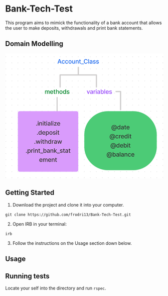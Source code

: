 # Bank-Tech-Test

This program aims to mimick the functionality of a bank account that allows the user to make deposits, withdrawals and print bank statements.

## Domain Modelling

![Class Diagram](https://raw.githubusercontent.com/frodri13/Bank-Tech-Test/main/img/Account_Class_Model.png)

## Getting Started

1. Download the project and clone it into your computer.

```
git clone https://github.com/frodri13/Bank-Tech-Test.git
```

2. Open IRB in your terminal:

```
irb
```

3. Follow the instructions on the Usage section down below.

## Usage

## Running tests

Locate your self into the directory and run `rspec`.
